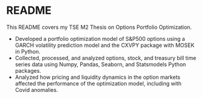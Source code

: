 # README #

This README covers my TSE M2 Thesis on Options Portfolio Optimization.

* Developed a portfolio optimization model of S&P500 options using a GARCH volatility prediction model and the CXVPY package with MOSEK in Python. 
* Collected, processed, and analyzed options, stock, and treasury bill time series data using Numpy, Pandas, Seaborn, and Statsmodels Python packages. 
* Analyzed how pricing and liquidity dynamics in the option markets affected the performance of the optimization model, including with Covid anomalies.
